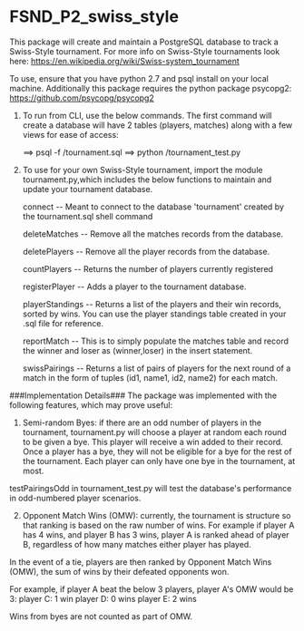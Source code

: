 # FSND_P2_swiss_style

This package will create and maintain a PostgreSQL database to track a Swiss-Style tournament.
For more info on Swiss-Style tournaments look here: https://en.wikipedia.org/wiki/Swiss-system_tournament


To use, ensure that you have python 2.7 and psql install on your local machine. Additionally this package requires the python package psycopg2: https://github.com/psycopg/psycopg2

1. To run from CLI, use the below commands. The first command will create a database will have 2 tables (players, matches) along with a few views for ease of access:

   ==> psql -f <path>/tournament.sql
   ==> python <path>/tournament_test.py

2. To use for your own Swiss-Style tournament, import the module tournament.py,which includes the below functions to maintain and update your tournament database.

   connect -- Meant to connect to the database 'tournament' created by the tournament.sql shell command

   deleteMatches -- Remove all the matches records from the database.

   deletePlayers -- Remove all the player records from the database.

   countPlayers -- Returns the number of players currently registered

   registerPlayer -- Adds a player to the tournament database.

   playerStandings -- Returns a list of the players and their win records, sorted by wins.
                  You can use the player standings table created in your .sql file for reference.

   reportMatch -- This is to simply populate the matches table and record the winner and loser as (winner,loser) in the                      insert statement.

   swissPairings -- Returns a list of pairs of players for the next round of a match in the form of tuples
                   (id1, name1, id2, name2) for each match.

###Implementation Details###
The package was implemented with the following features, which may prove useful:

1. Semi-random Byes: if there are an odd number of players in the tournament, tournament.py will choose a player at random each round to be given a bye.  This player will receive a win added to their record.  Once a player has a bye, they will not be eligible for a bye for the rest of the tournament.  Each player can only have one bye in the tournament, at most.

testPairingsOdd in tournament_test.py will test the database's performance in odd-numbered player scenarios.

2. Opponent Match Wins (OMW): currently, the tournament is structure so that ranking is based on the raw number of wins.  For example if player A has 4 wins, and player B has 3 wins, player A is ranked ahead of player B, regardless of how many matches either player has played.

In the event of a tie, players are then ranked by Opponent Match Wins (OMW), the sum of wins by their defeated opponents won.

For example, if player A beat the below 3 players, player A's OMW would be 3:
  player C: 1 win
  player D: 0 wins
  player E: 2 wins

Wins from byes are not counted as part of OMW.
